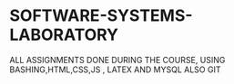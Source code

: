 # SOFTWARE-SYSTEMS-LABORATORY
ALL ASSIGNMENTS DONE DURING THE COURSE, USING BASHING,HTML,CSS,JS , LATEX AND MYSQL ALSO GIT
